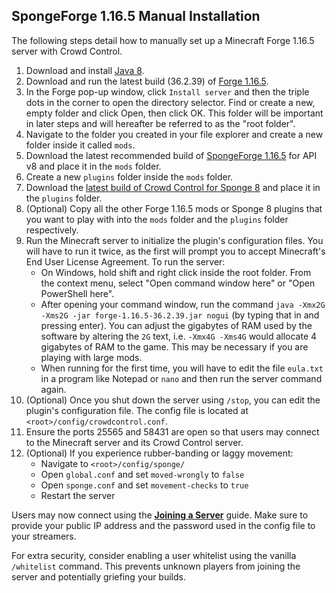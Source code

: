 ## SpongeForge 1.16.5 Manual Installation

The following steps detail how to manually set up a Minecraft Forge 1.16.5 server
with Crowd Control.

1. Download and install [Java 8](https://adoptium.net/temurin/releases/?version=8).
2. Download and run the latest build (36.2.39)
   of [Forge 1.16.5](https://files.minecraftforge.net/net/minecraftforge/forge/index_1.16.5.html).
3. In the Forge pop-up window, click `Install server` and then the triple dots in the corner to open
   the directory selector. Find or create a new, empty folder and click Open, then click OK. This
   folder will be important in later steps and will hereafter be referred to as the "root folder".
4. Navigate to the folder you created in your file explorer and create a new folder inside it
   called `mods`.
5. Download the latest recommended build of
   [SpongeForge 1.16.5](https://www.spongepowered.org/downloads/spongeforge?minecraft=1.16.5&offset=0)
   for API v8 and place it in the `mods` folder.
6. Create a new `plugins` folder inside the `mods` folder.
7. Download the
   [latest build of Crowd Control for Sponge 8](https://modrinth.com/mod/crowdcontrol/versions?l=sponge&g=1.16.5)
   and place it in the `plugins` folder.
8. (Optional) Copy all the other Forge 1.16.5 mods or Sponge 8 plugins that you want to play with
   into the `mods` folder and the `plugins` folder respectively.
9. Run the Minecraft server to initialize the plugin's configuration files. You will have to run it
   twice, as the first will prompt you to accept Minecraft's End User License Agreement.
   To run the server:
    - On Windows, hold shift and right click inside the root folder. From the context menu, select
      "Open command window here" or "Open PowerShell here".
    - After opening your command window, run the
      command `java -Xmx2G -Xms2G -jar forge-1.16.5-36.2.39.jar nogui` (by typing that in and
      pressing enter). You can adjust the gigabytes of RAM used by the software by altering the `2G`
      text, i.e. `-Xmx4G -Xms4G` would allocate 4 gigabytes of RAM to the game. This may be
      necessary if you are playing with large mods.
    - When running for the first time, you will have to edit the file `eula.txt` in a program like
      Notepad or `nano` and then run the server command again.
10. (Optional) Once you shut down the server using `/stop`, you can edit the plugin's configuration
    file. The config file is located at `<root>/config/crowdcontrol.conf`.
11. Ensure the ports 25565 and 58431 are open so that users may connect to the Minecraft server and
    its Crowd Control server.
12. (Optional) If you experience rubber-banding or laggy movement:
     - Navigate to `<root>/config/sponge/`
     - Open `global.conf` and set `moved-wrongly` to `false`
     - Open `sponge.conf` and set `movement-checks` to `true`
     - Restart the server

Users may now connect using the [**Joining a Server**](sponge_8_joining_a_server.md) guide. Make
sure to provide your public IP address and the password used in the config file to your streamers.

For extra security, consider enabling a user whitelist using the vanilla `/whitelist` command. This
prevents unknown players from joining the server and potentially griefing your builds.
